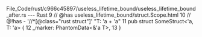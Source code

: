 File_Code/rust/c966c45897/useless_lifetime_bound/useless_lifetime_bound_after.rs --- Rust
                                                                                                                                                             9 // @has useless_lifetime_bound/struct.Scope.html
                                                                                                                                                            10 // @!has - '//*[@class="rust struct"]' "T: 'a + 'a"
                                                                                                                                                            11 pub struct SomeStruct<'a, T: 'a> {
                                                                                                                                                            12     _marker: PhantomData<&'a T>,
                                                                                                                                                            13 }

